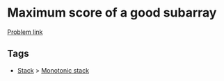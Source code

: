 # Maximum score of a good subarray

[Problem link](https://leetcode.com/problems/maximum-score-of-a-good-subarray)

## Tags

* [Stack](/README.md#Stack) > [Monotonic stack](/README.md#Stack-Monotonic_stack)
